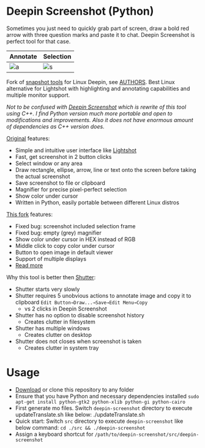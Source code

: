 # Deepin Screenshot (Python)

Sometimes you just need to quickly grab part of screen, draw a bold red arrow with three question marks and paste it to chat. Deepin Screenshot is perfect tool for that case.

| Annotate | Selection |
| - | - |
| ![a](https://developer.run/pic/deepin-screenshot.png) | ![s](https://developer.run/pic/deepin-screenshot-selection.png) |

Fork of [snapshot tools](https://github.com/linuxdeepin-packages/deepin-scrot) for Linux Deepin, see [AUTHORS](./AUTHORS). Best Linux alternative for Lightshot with highlighting and annotating capabilities and multiple monitor support.



*Not to be confused with [Deepin Screenshot](https://www.deepin.org/en/original/deepin-screenshot/) which is rewrite of this tool using C++. I find Python version much more portable and open to modifications and improvements. Also it does not have enormous amount of dependencies as C++ version does.*

[Original](https://github.com/linuxdeepin-packages/deepin-scrot) features:

* Simple and intuitive user interface like [Lightshot](https://app.prntscr.com/en/index.html)
* Fast, get screenshot in 2 button clicks
* Select window or any area
* Draw rectangle, ellipse, arrow, line or text onto the screen before taking the actual screenshot
* Save screenshot to file or clipboard
* Magnifier for precise pixel-perfect selection
* Show color under cursor
* Written in Python, easily portable between different Linux distros

[This fork](https://github.com/dmi3/deepin-screenshot) features:

* Fixed bug: screenshot included selection frame
* Fixed bug: empty (grey) magnifier
* Show color under cursor in HEX instead of RGB
* Middle click to copy color under cursor
* Button to open image in default viewer
* Support of multiple displays
* [Read more](https://developer.run/24)

Why this tool is better then [Shutter](http://shutter-project.org/):

* Shutter starts very slowly
* Shutter requires 5 unobvious actions to annotate image and copy it to clipboard `Edit Button→Draw...→Save→Edit Menu→Copy`
  - vs 2 clicks in Deepin Screenshot
* Shutter has no option to disable screenshot history
  - Creates clutter in filesystem
* Shutter has multiple windows
  - Creates clutter on desktop
* Shutter does not closes when screenshot is taken
  - Creates clutter in system tray

# Usage

* [Download](https://github.com/dmi3/deepin-screenshot/archive/master.zip) or clone this repository to any folder
* Ensure that you have Python and necessary dependencies installed `sudo apt-get install python-gtk2 python-xlib python-gi python-cairo`
* First generate mo files.
  Switch `deepin-screenshot` directory to execute updateTranslate.sh like below:
      ./updateTranslate.sh
* Quick start:
  Switch `src` directory to execute `deepin-screenshot` like below command:
      `cd ./src && ./deepin-screenshot`
* Assign a keyboard shortcut for `/path/to/deepin-screenshot/src/deepin-screenshot`   

